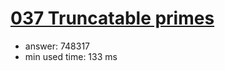 [037 Truncatable primes](http://projecteuler.net/problem=37)
========================

- answer: 748317 
- min used time: 133 ms

